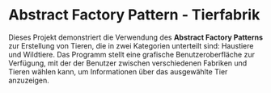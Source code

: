 # Abstract Factory Pattern - Tierfabrik

Dieses Projekt demonstriert die Verwendung des **Abstract Factory Patterns** zur Erstellung von Tieren, die in zwei Kategorien unterteilt sind: Haustiere und Wildtiere. Das Programm stellt eine grafische Benutzeroberfläche zur Verfügung, mit der der Benutzer zwischen verschiedenen Fabriken und Tieren wählen kann, um Informationen über das ausgewählte Tier anzuzeigen.
